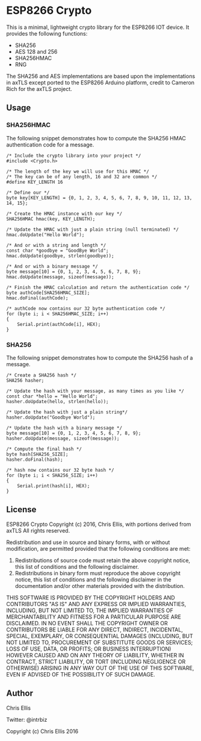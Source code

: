 # ESP8266 Crypto

This is a minimal, lightweight crypto library for the ESP8266 IOT device.  It 
provides the following functions:

* SHA256
* AES 128 and 256
* SHA256HMAC
* RNG

The SHA256 and AES implementations are based upon the implementations in axTLS 
except ported to the ESP8266 Arduino platform, credit to Cameron Rich for the 
axTLS project.

## Usage

### SHA256HMAC

The following snippet demonstrates how to compute the SHA256 HMAC authentication 
code for a message.

    /* Include the crypto library into your project */
    #include <Crypto.h>
    
    /* The length of the key we will use for this HMAC */
    /* The key can be of any length, 16 and 32 are common */
    #define KEY_LENGTH 16
    
    /* Define our */
    byte key[KEY_LENGTH] = {0, 1, 2, 3, 4, 5, 6, 7, 8, 9, 10, 11, 12, 13, 14, 15};
    
    /* Create the HMAC instance with our key */
    SHA256HMAC hmac(key, KEY_LENGTH);
    
    /* Update the HMAC with just a plain string (null terminated) */
    hmac.doUpdate("Hello World");
    
    /* And or with a string and length */
    const char *goodbye = "GoodBye World";
    hmac.doUpdate(goodbye, strlen(goodbye));
    
    /* And or with a binary message */
    byte message[10] = {0, 1, 2, 3, 4, 5, 6, 7, 8, 9};
    hmac.doUpdate(message, sizeof(message));
    
    /* Finish the HMAC calculation and return the authentication code */
    byte authCode[SHA256HMAC_SIZE];
    hmac.doFinal(authCode);
    
    /* authCode now contains our 32 byte authentication code */
    for (byte i; i < SHA256HMAC_SIZE; i++)
    {
        Serial.print(authCode[i], HEX);
    }

### SHA256

The following snippet demonstrates how to compute the SHA256 hash of a message.

    /* Create a SHA256 hash */
    SHA256 hasher;
    
    /* Update the hash with your message, as many times as you like */
    const char *hello = "Hello World";
    hasher.doUpdate(hello, strlen(hello));
    
    /* Update the hash with just a plain string*/
    hasher.doUpdate("Goodbye World");
    
    /* Update the hash with a binary message */
    byte message[10] = {0, 1, 2, 3, 4, 5, 6, 7, 8, 9};
    hasher.doUpdate(message, sizeof(message));
    
    /* Compute the final hash */
    byte hash[SHA256_SIZE];
    hasher.doFinal(hash);
    
    /* hash now contains our 32 byte hash */
    for (byte i; i < SHA256_SIZE; i++)
    {
        Serial.print(hash[i], HEX);
    }

## License

ESP8266 Crypto
Copyright (c) 2016, Chris Ellis, with portions derived from axTLS
All rights reserved.

Redistribution and use in source and binary forms, with or without
modification, are permitted provided that the following conditions are met: 

1. Redistributions of source code must retain the above copyright notice, this
   list of conditions and the following disclaimer. 
2. Redistributions in binary form must reproduce the above copyright notice,
   this list of conditions and the following disclaimer in the documentation
   and/or other materials provided with the distribution. 

THIS SOFTWARE IS PROVIDED BY THE COPYRIGHT HOLDERS AND CONTRIBUTORS "AS IS" AND
ANY EXPRESS OR IMPLIED WARRANTIES, INCLUDING, BUT NOT LIMITED TO, THE IMPLIED
WARRANTIES OF MERCHANTABILITY AND FITNESS FOR A PARTICULAR PURPOSE ARE
DISCLAIMED. IN NO EVENT SHALL THE COPYRIGHT OWNER OR CONTRIBUTORS BE LIABLE FOR
ANY DIRECT, INDIRECT, INCIDENTAL, SPECIAL, EXEMPLARY, OR CONSEQUENTIAL DAMAGES
(INCLUDING, BUT NOT LIMITED TO, PROCUREMENT OF SUBSTITUTE GOODS OR SERVICES;
LOSS OF USE, DATA, OR PROFITS; OR BUSINESS INTERRUPTION) HOWEVER CAUSED AND
ON ANY THEORY OF LIABILITY, WHETHER IN CONTRACT, STRICT LIABILITY, OR TORT
(INCLUDING NEGLIGENCE OR OTHERWISE) ARISING IN ANY WAY OUT OF THE USE OF THIS
SOFTWARE, EVEN IF ADVISED OF THE POSSIBILITY OF SUCH DAMAGE.

## Author

Chris Ellis

Twitter: @intrbiz

Copyright (c) Chris Ellis 2016
